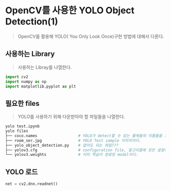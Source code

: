 # OpenCV를 사용한 YOLO Object Detection(1)

> OpenCV를 활용해 YOLO( You Only Look Once)구현 방법에 대해서 다룬다.



## 사용하는 Library

> 사용하는 Libray를 나열한다.

```python
import cv2
import numpy as np
import matplotlib.pyplot as plt
```



##  필요한 files

> YOLO를 사용하기 위해 다운받아야 할 파일들을 나열한다.

```bash
yolo test.ipynb
yolo files 
├── coco.names                  # YOLO가 detect할 수 있는 물체들의 이름들을 포함한다. coco : dataset 이름이다.
├── room_ser.jpg			    # YOLO Test sample 이미지이다.
├── yolo_object_detection.py    # 없어도 되는 파일???
├── yolov3.cfg 				    # configuration file, 알고리즘에 모든 설정이 있다.
└── yolov3.weights				# 이미 학습이 완료된 model이다.
```



##  YOLO 로드

>

```python
net = cv2.dnn.readnet()
```


